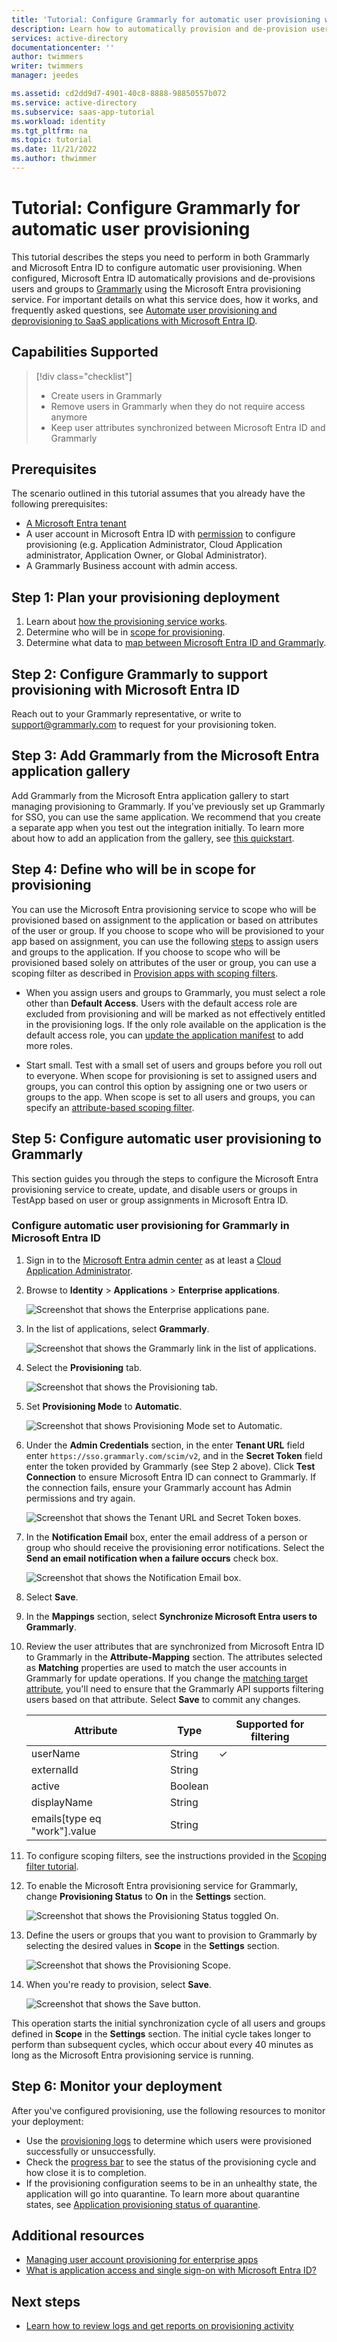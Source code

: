 ```yaml
---
title: 'Tutorial: Configure Grammarly for automatic user provisioning with Microsoft Entra ID'
description: Learn how to automatically provision and de-provision user accounts from Microsoft Entra ID to Grammarly.
services: active-directory
documentationcenter: ''
author: twimmers
writer: twimmers
manager: jeedes

ms.assetid: cd2dd9d7-4901-40c8-8888-98850557b072
ms.service: active-directory
ms.subservice: saas-app-tutorial
ms.workload: identity
ms.tgt_pltfrm: na
ms.topic: tutorial
ms.date: 11/21/2022
ms.author: thwimmer
---
```


# Tutorial: Configure Grammarly for automatic user provisioning

This tutorial describes the steps you need to perform in both Grammarly and Microsoft Entra ID to configure automatic user provisioning. When configured, Microsoft Entra ID automatically provisions and de-provisions users and groups to [Grammarly](https://www.grammarly.com/) using the Microsoft Entra provisioning service. For important details on what this service does, how it works, and frequently asked questions, see [Automate user provisioning and deprovisioning to SaaS applications with Microsoft Entra ID](../app-provisioning/user-provisioning.md). 


## Capabilities Supported
> [!div class="checklist"]
> * Create users in Grammarly
> * Remove users in Grammarly when they do not require access anymore
> * Keep user attributes synchronized between Microsoft Entra ID and Grammarly

## Prerequisites

The scenario outlined in this tutorial assumes that you already have the following prerequisites:

* [A Microsoft Entra tenant](~/identity-platform/quickstart-create-new-tenant.md) 
* A user account in Microsoft Entra ID with [permission](~/identity/role-based-access-control/permissions-reference.md) to configure provisioning (e.g. Application Administrator, Cloud Application administrator, Application Owner, or Global Administrator). 
* A Grammarly Business account with admin access.

## Step 1: Plan your provisioning deployment
1. Learn about [how the provisioning service works](../app-provisioning/user-provisioning.md).
1. Determine who will be in [scope for provisioning](../app-provisioning/define-conditional-rules-for-provisioning-user-accounts.md).
1. Determine what data to [map between Microsoft Entra ID and Grammarly](../app-provisioning/customize-application-attributes.md). 

<a name='step-2-configure-grammarly-to-support-provisioning-with-azure-ad'></a>

## Step 2: Configure Grammarly to support provisioning with Microsoft Entra ID

Reach out to your Grammarly representative, or write to <support@grammarly.com> to request for your provisioning token.

<a name='step-3-add-grammarly-from-the-azure-ad-application-gallery'></a>

## Step 3: Add Grammarly from the Microsoft Entra application gallery

Add Grammarly from the Microsoft Entra application gallery to start managing provisioning to Grammarly. If you've previously set up Grammarly for SSO, you can use the same application. We recommend that you create a separate app when you test out the integration initially. To learn more about how to add an application from the gallery, see [this quickstart](~/identity/enterprise-apps/add-application-portal.md).

## Step 4: Define who will be in scope for provisioning

You can use the Microsoft Entra provisioning service to scope who will be provisioned based on assignment to the application or based on attributes of the user or group. If you choose to scope who will be provisioned to your app based on assignment, you can use the following [steps](~/identity/enterprise-apps/assign-user-or-group-access-portal.md) to assign users and groups to the application. If you choose to scope who will be provisioned based solely on attributes of the user or group, you can use a scoping filter as described in [Provision apps with scoping filters](../app-provisioning/define-conditional-rules-for-provisioning-user-accounts.md).

* When you assign users and groups to Grammarly, you must select a role other than **Default Access**. Users with the default access role are excluded from provisioning and will be marked as not effectively entitled in the provisioning logs. If the only role available on the application is the default access role, you can [update the application manifest](~/identity-platform/howto-add-app-roles-in-azure-ad-apps.md) to add more roles.

* Start small. Test with a small set of users and groups before you roll out to everyone. When scope for provisioning is set to assigned users and groups, you can control this option by assigning one or two users or groups to the app. When scope is set to all users and groups, you can specify an [attribute-based scoping filter](../app-provisioning/define-conditional-rules-for-provisioning-user-accounts.md).


## Step 5: Configure automatic user provisioning to Grammarly

This section guides you through the steps to configure the Microsoft Entra provisioning service to create, update, and disable users or groups in TestApp based on user or group assignments in Microsoft Entra ID.

<a name='configure-automatic-user-provisioning-for-grammarly-in-azure-ad'></a>

### Configure automatic user provisioning for Grammarly in Microsoft Entra ID

1. Sign in to the [Microsoft Entra admin center](https://entra.microsoft.com) as at least a [Cloud Application Administrator](~/identity/role-based-access-control/permissions-reference.md#cloud-application-administrator).
1. Browse to **Identity** > **Applications** > **Enterprise applications**.

	![Screenshot that shows the Enterprise applications pane.](common/enterprise-applications.png)

1. In the list of applications, select **Grammarly**.

	![Screenshot that shows the Grammarly link in the list of applications.](common/all-applications.png)

1. Select the **Provisioning** tab.

	![Screenshot that shows the Provisioning tab.](common/provisioning.png)

1. Set **Provisioning Mode** to **Automatic**.

	![Screenshot that shows Provisioning Mode set to Automatic.](common/provisioning-automatic.png)

1. Under the **Admin Credentials** section, in the enter **Tenant URL** field enter `https://sso.grammarly.com/scim/v2`, and in the **Secret Token** field enter the token provided by Grammarly (see Step 2 above). Click **Test Connection** to ensure Microsoft Entra ID can connect to Grammarly. If the connection fails, ensure your Grammarly account has Admin permissions and try again.

 	![Screenshot that shows the Tenant URL and Secret Token boxes.](common/provisioning-testconnection-tenanturltoken.png)

1. In the **Notification Email** box, enter the email address of a person or group who should receive the provisioning error notifications. Select the **Send an email notification when a failure occurs** check box.

	![Screenshot that shows the Notification Email box.](common/provisioning-notification-email.png)

1. Select **Save**.

1. In the **Mappings** section, select **Synchronize Microsoft Entra users to Grammarly**.

1. Review the user attributes that are synchronized from Microsoft Entra ID to Grammarly in the **Attribute-Mapping** section. The attributes selected as **Matching** properties are used to match the user accounts in Grammarly for update operations. If you change the [matching target attribute](../app-provisioning/customize-application-attributes.md), you'll need to ensure that the Grammarly API supports filtering users based on that attribute. Select **Save** to commit any changes.

   |Attribute|Type|Supported for filtering|
   |---|---|---|
   |userName|String|&check;|
   |externalId|String|
   |active|Boolean|
   |displayName|String|
   |emails[type eq "work"].value|String|


1. To configure scoping filters, see the instructions provided in the [Scoping filter tutorial](../app-provisioning/define-conditional-rules-for-provisioning-user-accounts.md).

1. To enable the Microsoft Entra provisioning service for Grammarly, change **Provisioning Status** to **On** in the **Settings** section.

	![Screenshot that shows the Provisioning Status toggled On.](common/provisioning-toggle-on.png)

1. Define the users or groups that you want to provision to Grammarly by selecting the desired values in **Scope** in the **Settings** section.

	![Screenshot that shows the Provisioning Scope.](common/provisioning-scope.png)

1. When you're ready to provision, select **Save**.

	![Screenshot that shows the Save button.](common/provisioning-configuration-save.png)

This operation starts the initial synchronization cycle of all users and groups defined in **Scope** in the **Settings** section. The initial cycle takes longer to perform than subsequent cycles, which occur about every 40 minutes as long as the Microsoft Entra provisioning service is running.

## Step 6: Monitor your deployment

After you've configured provisioning, use the following resources to monitor your deployment:

* Use the [provisioning logs](../reports-monitoring/concept-provisioning-logs.md) to determine which users were provisioned successfully or unsuccessfully.
* Check the [progress bar](../app-provisioning/application-provisioning-when-will-provisioning-finish-specific-user.md) to see the status of the provisioning cycle and how close it is to completion.
* If the provisioning configuration seems to be in an unhealthy state, the application will go into quarantine. To learn more about quarantine states, see [Application provisioning status of quarantine](../app-provisioning/application-provisioning-quarantine-status.md).

## Additional resources

* [Managing user account provisioning for enterprise apps](../app-provisioning/configure-automatic-user-provisioning-portal.md)
* [What is application access and single sign-on with Microsoft Entra ID?](~/identity/enterprise-apps/what-is-single-sign-on.md)

## Next steps

* [Learn how to review logs and get reports on provisioning activity](../app-provisioning/check-status-user-account-provisioning.md)
